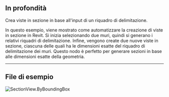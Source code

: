 ## In profondità
Crea viste in sezione in base all'input di un riquadro di delimitazione.

In questo esempio, viene mostrato come automatizzare la creazione di viste in sezione in Revit. Si inizia selezionando due muri, quindi si generano i relativi riquadri di delimitazione. Infine, vengono create due nuove viste in sezione, ciascuna delle quali ha le dimensioni esatte del riquadro di delimitazione dei muri. Questo nodo è perfetto per generare sezioni in base alle dimensioni esatte della geometria.

___
## File di esempio

![SectionView.ByBoundingBox](./Revit.Elements.Views.SectionView.ByBoundingBox_img.jpg)
